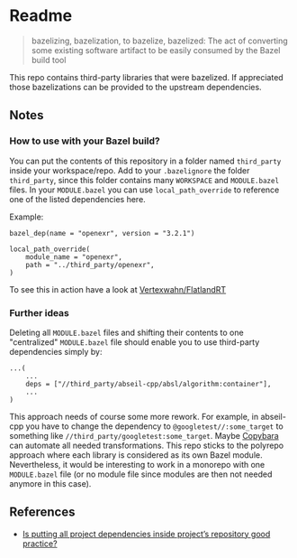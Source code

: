 # Readme

> bazelizing, bazelization, to bazelize, bazelized: The act of converting some existing software artifact to be easily consumed by the Bazel build tool

This repo contains third-party libraries that were bazelized.
If appreciated those bazelizations can be provided to the upstream dependencies.

## Notes

### How to use with your Bazel build?

You can put the contents of this repository in a folder named `third_party` inside your workspace/repo.
Add to your `.bazelignore` the folder `third_party`, since this folder contains many `WORKSPACE` and 
`MODULE.bazel` files.
In your `MODULE.bazel` you can use `local_path_override` to reference one of the listed dependencies here.

Example:

```shell
bazel_dep(name = "openexr", version = "3.2.1")

local_path_override(
    module_name = "openexr",
    path = "../third_party/openexr",
)
```

To see this in action have a look at [Vertexwahn/FlatlandRT](https://github.com/Vertexwahn/FlatlandRT)

### Further ideas

Deleting all `MODULE.bazel` files and shifting their contents to one "centralized" `MODULE.bazel` file should enable you to use third-party dependencies simply by:

```shell
...(
    ...
    deps = ["//third_party/abseil-cpp/absl/algorithm:container"],
    ...    
)
```

This approach needs of course some more rework. 
For example, in abseil-cpp you have to change the dependency to `@googletest//:some_target` to something like `//third_party/googletest:some_target`.
Maybe [Copybara](https://github.com/google/copybara) can automate all needed transformations.
This repo sticks to the polyrepo approach where each library is considered as its own Bazel module.
Nevertheless, it would be interesting to work in a monorepo with one `MODULE.bazel` file (or no module file since modules are then not needed anymore in this case).

## References

- [Is putting all project dependencies inside project’s repository good practice?](https://medium.com/@Vertexwahn/is-putting-all-project-dependencies-inside-projects-repository-good-practice-2b275f4fc3ce)
